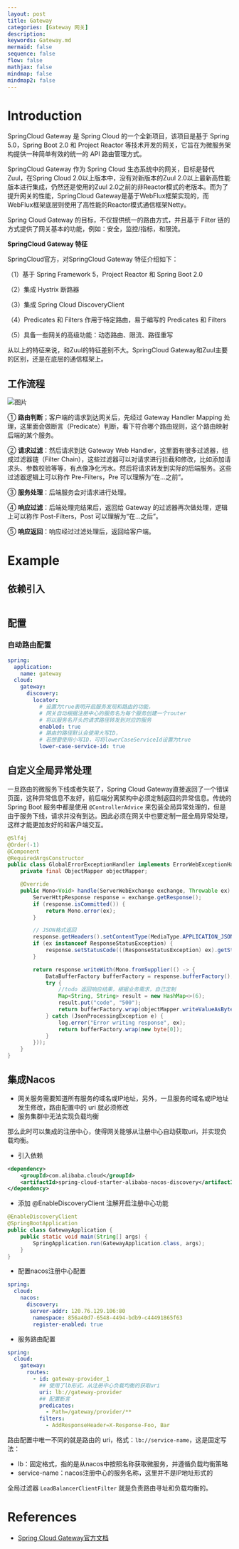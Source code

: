 ```yaml
---
layout: post
title: Gateway
categories: [Gateway 网关]
description: 
keywords: Gateway.md
mermaid: false
sequence: false
flow: false
mathjax: false
mindmap: false
mindmap2: false
---
```

# Introduction

SpringCloud Gateway 是 Spring Cloud 的一个全新项目，该项目是基于 Spring 5.0，Spring Boot 2.0 和 Project Reactor 等技术开发的网关，它旨在为微服务架构提供一种简单有效的统一的 API 路由管理方式。

SpringCloud Gateway 作为 Spring Cloud 生态系统中的网关，目标是替代 Zuul，在Spring Cloud 2.0以上版本中，没有对新版本的Zuul 2.0以上最新高性能版本进行集成，仍然还是使用的Zuul 2.0之前的非Reactor模式的老版本。而为了提升网关的性能，SpringCloud Gateway是基于WebFlux框架实现的，而WebFlux框架底层则使用了高性能的Reactor模式通信框架Netty。

Spring Cloud Gateway 的目标，不仅提供统一的路由方式，并且基于 Filter 链的方式提供了网关基本的功能，例如：安全，监控/指标，和限流。



**SpringCloud Gateway 特征**

SpringCloud官方，对SpringCloud Gateway 特征介绍如下：

（1）基于 Spring Framework 5，Project Reactor 和 Spring Boot 2.0

（2）集成 Hystrix 断路器

（3）集成 Spring Cloud DiscoveryClient

（4）Predicates 和 Filters 作用于特定路由，易于编写的 Predicates 和 Filters

（5）具备一些网关的高级功能：动态路由、限流、路径重写

从以上的特征来说，和Zuul的特征差别不大。SpringCloud Gateway和Zuul主要的区别，还是在底层的通信框架上。





## 工作流程

![图片](https://oss.xubighead.top/oss/image/202506/1930435690312601602.jpg)

① **路由判断**；客户端的请求到达网关后，先经过 Gateway Handler Mapping 处理，这里面会做断言（Predicate）判断，看下符合哪个路由规则，这个路由映射后端的某个服务。

② **请求过滤**：然后请求到达 Gateway Web Handler，这里面有很多过滤器，组成过滤器链（Filter Chain），这些过滤器可以对请求进行拦截和修改，比如添加请求头、参数校验等等，有点像净化污水。然后将请求转发到实际的后端服务。这些过滤器逻辑上可以称作 Pre-Filters，Pre 可以理解为“在...之前”。

③ **服务处理**：后端服务会对请求进行处理。

④ **响应过滤**：后端处理完结果后，返回给 Gateway 的过滤器再次做处理，逻辑上可以称作 Post-Filters，Post 可以理解为“在...之后”。

⑤ **响应返回**：响应经过过滤处理后，返回给客户端。




# Example

## 依赖引入

```xml

```



## 配置

### 自动路由配置

```yaml
spring:
  application:
    name: gateway
  cloud:
    gateway:
      discovery:
        locator:
          # 设置为true表明开启服务发现和路由的功能，
          # 网关自动根据注册中心的服务名为每个服务创建一个router
          # 将以服务名开头的请求路径转发到对应的服务
          enabled: true
          # 路由的路径默认会使用大写ID，
          # 若想要使用小写ID，可将lowerCaseServiceId设置为true
          lower-case-service-id: true
```



## 自定义全局异常处理

一旦路由的微服务下线或者失联了，Spring Cloud Gateway直接返回了一个错误页面，这种异常信息不友好，前后端分离架构中必须定制返回的异常信息。传统的Spring Boot 服务中都是使用 `@ControllerAdvice` 来包装全局异常处理的，但是由于服务下线，请求并没有到达。因此必须在网关中也要定制一层全局异常处理，这样才能更加友好的和客户端交互。



```java
@Slf4j
@Order(-1)
@Component
@RequiredArgsConstructor
public class GlobalErrorExceptionHandler implements ErrorWebExceptionHandler {
    private final ObjectMapper objectMapper;

    @Override
    public Mono<Void> handle(ServerWebExchange exchange, Throwable ex) {
        ServerHttpResponse response = exchange.getResponse();
        if (response.isCommitted()) {
            return Mono.error(ex);
        }

        // JSON格式返回
        response.getHeaders().setContentType(MediaType.APPLICATION_JSON);
        if (ex instanceof ResponseStatusException) {
            response.setStatusCode(((ResponseStatusException) ex).getStatus());
        }

        return response.writeWith(Mono.fromSupplier(() -> {
            DataBufferFactory bufferFactory = response.bufferFactory();
            try {
                //todo 返回响应结果，根据业务需求，自己定制
                Map<String, String> result = new HashMap<>(6);
                result.put("code", "500");
                return bufferFactory.wrap(objectMapper.writeValueAsBytes(result));
            } catch (JsonProcessingException e) {
                log.error("Error writing response", ex);
                return bufferFactory.wrap(new byte[0]);
            }
        }));
    }
}
```



## 集成Nacos

- 网关服务需要知道所有服务的域名或IP地址，另外，一旦服务的域名或IP地址发生修改，路由配置中的 uri 就必须修改
- 服务集群中无法实现负载均衡



那么此时可以集成的注册中心，使得网关能够从注册中心自动获取uri，并实现负载均衡。



- 引入依赖

```xml
<dependency>
    <groupId>com.alibaba.cloud</groupId>
    <artifactId>spring-cloud-starter-alibaba-nacos-discovery</artifactId>
</dependency>
```



- 添加 @EnableDiscoveryClient 注解开启注册中心功能

```java
@EnableDiscoveryClient
@SpringBootApplication
public class GatewayApplication {
    public static void main(String[] args) {
        SpringApplication.run(GatewayApplication.class, args);
    }
}
```



- 配置nacos注册中心配置

```yaml
spring:
  cloud:
    nacos:
      discovery:
       server-addr: 120.76.129.106:80
        namespace: 856a40d7-6548-4494-bdb9-c44491865f63
        register-enabled: true
```



- 服务路由配置

```yaml
spring:
  cloud:
    gateway:
      routes:
        - id: gateway-provider_1
          ## 使用了lb形式，从注册中心负载均衡的获取uri
          uri: lb://gateway-provider
          ## 配置断言
          predicates:
            - Path=/gateway/provider/**
          filters:
            - AddResponseHeader=X-Response-Foo, Bar
```



路由配置中唯一不同的就是路由的 uri，格式：`lb://service-name`，这是固定写法：

- lb：固定格式，指的是从nacos中按照名称获取微服务，并遵循负载均衡策略
- service-name：nacos注册中心的服务名称，这里并不是IP地址形式的

全局过滤器 `LoadBalancerClientFilter` 就是负责路由寻址和负载均衡的。





# References

- [Spring Cloud Gateway官方文档](https://docs.spring.io/spring-cloud-gateway/docs/2.2.9.RELEASE/reference/html/)